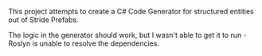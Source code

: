 This project attempts to create a C# Code Generator for structured entities out of Stride Prefabs.

The logic in the generator should work, but I wasn't able to get it to run - Roslyn is unable to resolve the dependencies.